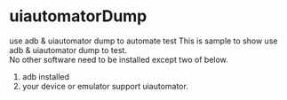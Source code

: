 # uiautomatorDump
use adb &amp; uiautomator dump  to automate test
This is sample to show use adb & uiautomator dump to test.  
No other software need to be installed except two of below.

1. adb installed
2. your device or emulator support uiautomator.  
